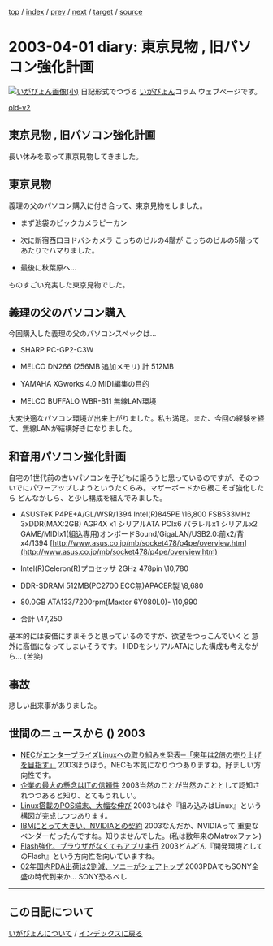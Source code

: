 [top](https://igapyon.github.io/diary/) 
 / [index](https://igapyon.github.io/diary/2003/index.html) 
 / [prev](https://igapyon.github.io/diary/2003/ig030324.html) 
 / [next](https://igapyon.github.io/diary/2003/ig030403.html) 
 / [target](https://igapyon.github.io/diary/2003/ig030401.html) 
 / [source](https://github.com/igapyon/diary/blob/gh-pages/2003/ig030401.html.src.md) 

2003-04-01 diary: 東京見物 , 旧パソコン強化計画
=====================================================================================================
[![いがぴょん画像(小)](https://igapyon.github.io/diary/images/iga200306s.jpg "いがぴょん")](https://igapyon.github.io/diary/memo/memoigapyon.html) 日記形式でつづる [いがぴょん](https://igapyon.github.io/diary/memo/memoigapyon.html)コラム ウェブページです。

[old-v2](ig030401-orig.html)

## 東京見物 , 旧パソコン強化計画

長い休みを取って東京見物してきました。


## 東京見物

義理の父のパソコン購入に付き合って、東京見物をしました。

* まず池袋のビックカメラピーカン
  
* 次に新宿西口ヨドバシカメラ
  こっちのビルの4階が こっちのビルの5階ってあたりでハマりました。
  
* 最後に秋葉原へ…

ものすごい充実した東京見物でした。

## 義理の父のパソコン購入

今回購入した義理の父のパソコンスペックは…

* SHARP PC-GP2-C3W
  
* MELCO DN266 (256MB 追加メモリ)
  計 512MB
  
* YAMAHA XGworks 4.0
  MIDI編集の目的
  
* MELCO BUFFALO WBR-B11
  無線LAN環境

大変快適なパソコン環境が出来上がりました。私も満足。また、今回の経験を経て、無線LANが結構好きになりました。

## 和音用パソコン強化計画

自宅の1世代前の古いパソコンを子どもに譲ろうと思っているのですが、そのついでにパワーアップしようというたくらみ。マザーボードから根こそぎ強化したら どんなかしら、と少し構成を組んでみました。

* ASUSTeK P4PE+A/GL/WSR/1394 Intel(R)845PE \16,800
  FSB533MHz 3xDDR(MAX:2GB) AGP4X x1 シリアルATA PCIx6 パラレルx1 シリアルx2 GAME/MIDIx1(組込専用)オンボードSound/GigaLAN/USB2.0:前x2/背x4/1394
  [http://www.asus.co.jp/mb/socket478/p4pe/overview.htm](http://www.asus.co.jp/mb/socket478/p4pe/overview.htm)
  
* Intel(R)Celeron(R)プロセッサ 2GHz 478pin \10,780
  
* DDR-SDRAM 512MB(PC2700 ECC無)APACER製 \8,680
  
* 80.0GB ATA133/7200rpm(Maxtor 6Y080L0)- \10,990
  
* 合計 \47,250

基本的には安価にすまそうと思っているのですが、欲望をつっこんでいくと 意外に高価になってしまいそうです。
HDDをシリアルATAにした構成も考えながら… (苦笑)

## 事故

悲しい出来事がありました。

## 世間のニュースから () 2003

* [NECがエンタープライズLinuxへの取り組みを発表─「来年は2倍の売り上げを目指す」](http://linux.ascii24.com/linux/news/today/2003/03/27/642705-000.html)  2003ほうほう。NECも本気になりつつありますね。好ましい方向性です。
* [企業の最大の懸念はITの信頼性](http://www.zdnet.co.jp/news/0303/27/nebt_02.html)  2003当然のことが当然のこととして認知されつつあると知り、とてもうれしい。
* [Linux搭載のPOS端末、大幅な伸び](http://www.zdnet.co.jp/news/0303/28/nebt_13.html)  2003もはや『組み込みはLinux』という構図が完成しつつあります。
* [IBMにとって大きい、NVIDIAとの契約](http://www.zdnet.co.jp/news/0303/27/nebt_21.html)  2003なんだか、NVIDIAって 重要なベンダーだったんですね。知りませんでした。(私は数年来のMatroxファン)
* [Flash強化、ブラウザがなくてもアプリ実行](http://www.zdnet.co.jp/news/0303/28/nebt_16.html)  2003どんどん『開発環境としてのFlash』という方向性を向いていますね。
* [02年国内PDA出荷は2割減、ソニーがシェアトップ](http://www.zdnet.co.jp/news/0303/28/njbt_03.html)  2003PDAでもSONY全盛の時代到来か… SONY恐るべし

----------------------------------------------------------------------------------------------------

## この日記について
[いがぴょんについて](https://igapyon.github.io/diary/memo/memoigapyon.html) / [インデックスに戻る](https://igapyon.github.io/diary/idxall.html)
